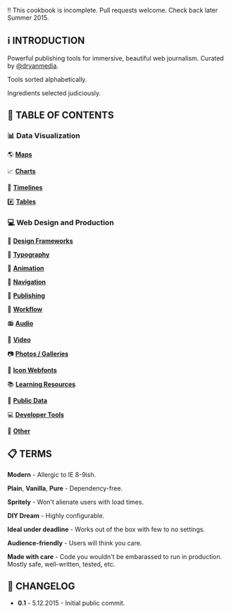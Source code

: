:bangbang: This cookbook is incomplete. Pull requests welcome. Check back later Summer 2015.

## :information_source: **INTRODUCTION**

Powerful publishing tools for immersive, beautiful web journalism. Curated by [@dryanmedia](http://twitter.com/dryanmedia).

Tools sorted alphabetically.

Ingredients selected judiciously.

## :memo: **TABLE OF CONTENTS**
### :bar_chart: **Data Visualization**
:earth_americas: [**Maps**](/data-visualization/#maps)

:chart_with_upwards_trend: [**Charts**](/data-visualization/#charts)

:calendar: [**Timelines**](/data-visualization/#timelines)

:hash: [**Tables**](/data-visualization/#tables)

### :computer: **Web Design and Production**

:art: [**Design Frameworks**](/web-design-and-production/#design-frameworks)

:scroll: [**Typography**](/web-design-and-production/#typography)

:dizzy: [**Animation**](/web-design-and-production/#animation)

:hamburger: [**Navigation**](/web-design-and-production/#navigation)

:page_with_curl: [**Publishing**](/web-design-and-production/#publishing)

:wrench: [**Workflow**](/web-design-and-production/#workflow)

:radio: [**Audio**](/web-design-and-production/#audio)

:movie_camera: [**Video**](/web-design-and-production/#video)

:camera: [**Photos / Galleries**](/web-design-and-production/#photos--galleries)

:rocket: [**Icon Webfonts**](/web-design-and-production/#icon-webfonts)

:books: [**Learning Resources**](/web-design-and-production/#learning-resources)

:floppy_disk: [**Public Data**](/web-design-and-production/#public-data)

:computer: [**Developer Tools**](/web-design-and-production/#developer-tools)

:newspaper: [**Other**](/web-design-and-production/#other)

## :clipboard: TERMS

**Modern** - Allergic to IE 8-9ish.

**Plain**, **Vanilla**, **Pure** - Dependency-free.

**Spritely** - Won't alienate users with load times.

**DIY Dream** - Highly configurable.

**Ideal under deadline** - Works out of the box with few to no settings.

**Audience-friendly** - Users will think you care.

**Made with care** - Code you wouldn't be embarassed to run in production. Mostly safe, well-written, tested, etc.

## :page_facing_up: CHANGELOG

 - **0.1** - 5.12.2015 -  Initial public commit.
